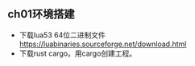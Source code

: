 ## ch01环境搭建
- 下载lua53 64位二进制文件 https://luabinaries.sourceforge.net/download.html 
- 下载rust cargo。用cargo创建工程。